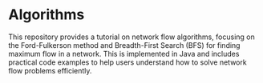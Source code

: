 # Algorithms
 This repository provides a tutorial on network flow algorithms, focusing on the Ford-Fulkerson method and Breadth-First Search (BFS) for finding maximum flow in a network. This is implemented in Java and includes practical code examples to help users understand how to solve network flow problems efficiently.

